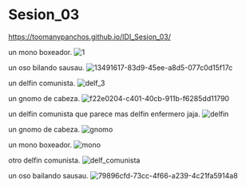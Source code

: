
# Sesion_03
https://toomanypanchos.github.io/IDI_Sesion_03/

un mono boxeador.
![1](https://user-images.githubusercontent.com/89993556/132763056-69ea2f00-3936-426b-a1c1-38511e747c07.jpg)


un oso bilando sausau.
![13491617-83d9-45ee-a8d5-077c0d15f17c](https://user-images.githubusercontent.com/89993556/132763064-3f2c14cb-7b7e-4686-a1a3-56a6e8379c55.jpg)

un delfin comunista.
![delf_3](https://user-images.githubusercontent.com/89993556/132763070-42b370f1-7cf5-409f-9b81-3f6ece103a9f.jpg)

un gnomo de cabeza.
![f22e0204-c401-40cb-911b-f6285dd11790](https://user-images.githubusercontent.com/89993556/132763078-6b610782-4077-40f0-a18c-885ddc94cce1.jpg)

un delfin comunista que parece mas delfin enfermero jaja.
![delfin](https://user-images.githubusercontent.com/89993556/132760851-39fa584c-1be2-4c4e-89c7-5e5a2f1060aa.jpg)

un gnomo de cabeza.
![gnomo](https://user-images.githubusercontent.com/89993556/132760854-cad1824f-101b-4883-bcf0-8810d2438602.jpg)

un mono boxeador.
![mono](https://user-images.githubusercontent.com/89993556/132760855-33a21d50-9272-4e7a-bf0f-b63783ea69a0.jpg)

otro delfin comunista.
![delf_comunista](https://user-images.githubusercontent.com/89993556/132760857-b40aaf33-a24c-4426-a296-eddc08be43cd.jpg)

un oso bailando sausau.
![79896cfd-73cc-4f66-a239-4c21fa5914a8](https://user-images.githubusercontent.com/89993556/132763059-10759405-b964-4bff-9f75-d17b14ca8e7a.jpg)
